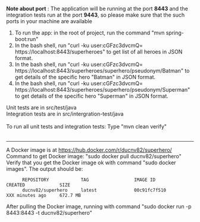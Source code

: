 **Note about port** : The application will be running at the port **8443** and the integration tests run at the port **9443**, so please make sure that the such ports in your machine are available

1.  To run the app: in the root of project, run the command "mvn spring-boot:run"
2.  In the bash shell, run "curl -ku user:cGFzc3dvcmQ= https://localhost:8443/superheroes" to get list of all heroes in JSON format.
3.  In the bash shell, run "curl -ku user:cGFzc3dvcmQ= https://localhost:8443/superheroes/superhero/pseudonym/Batman" to get details of the specific hero "Batman" in JSON format.
3.  In the bash shell, run "curl -ku user:cGFzc3dvcmQ= https://localhost:8443/superheroes/superhero/pseudonym/Superman" to get details of the specific hero "Superman" in JSON format.

Unit tests are in src/test/java <br/>
Integration tests are in src/intergration-test/java <br/><br/>
To run all unit tests and integration tests: Type "mvn clean verify" <br/><br/>

-----------------------------------------------------------------------------------------

A Docker image is at <https://hub.docker.com/r/ducnv82/superhero/> <br/>
Command to get Docker image: "sudo docker pull ducnv82/superhero" <br/>
Verify that you get the Docker image ok with command "sudo docker images". The output should be: <br/>
	
          REPOSITORY            TAG                 IMAGE ID            CREATED             SIZE
          ducnv82/superhero     latest              00c91fc7f510        XXX minutes ago     672.7 MB

After pulling the Docker image, running with command "sudo docker run -p 8443:8443 -t ducnv82/superhero"
